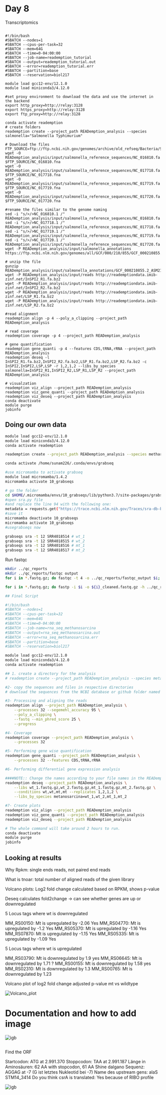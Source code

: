 # Day 8 

Transcriptomics 

```

#!/bin/bash
#SBATCH --nodes=1
#SBATCH --cpus-per-task=32
#SBATCH --mem=64G
#SBATCH --time=0-04:00:00
#SBATCH --job-name=reademption_tutorial
#SBATCH --output=reademption_tutorial.out
#SBATCH --error=reademption_tutorial.err
#SBATCH --partition=base
#SBATCH --reservation=biol217

module load gcc12-env/12.1.0
module load miniconda3/4.12.0

#set proxy environment to download the data and use the internet in the backend
export http_proxy=http://relay:3128
export https_proxy=http://relay:3128
export ftp_proxy=http://relay:3128

conda activate reademption
# create folders
reademption create --project_path READemption_analysis --species salmonella="Salmonella Typhimurium"

# Download the files
FTP_SOURCE=ftp://ftp.ncbi.nih.gov/genomes/archive/old_refseq/Bacteria/Salmonella_enterica_serovar_Typhimurium_SL1344_uid86645/
wget -O READemption_analysis/input/salmonella_reference_sequences/NC_016810.fa $FTP_SOURCE/NC_016810.fna
wget -O READemption_analysis/input/salmonella_reference_sequences/NC_017718.fa $FTP_SOURCE/NC_017718.fna
wget -O READemption_analysis/input/salmonella_reference_sequences/NC_017719.fa $FTP_SOURCE/NC_017719.fna
wget -O READemption_analysis/input/salmonella_reference_sequences/NC_017720.fa $FTP_SOURCE/NC_017720.fna

#rename the files similar to the genome naming
sed -i "s/>/>NC_016810.1 /" READemption_analysis/input/salmonella_reference_sequences/NC_016810.fa
sed -i "s/>/>NC_017718.1 /" READemption_analysis/input/salmonella_reference_sequences/NC_017718.fa
sed -i "s/>/>NC_017719.1 /" READemption_analysis/input/salmonella_reference_sequences/NC_017719.fa
sed -i "s/>/>NC_017720.1 /" READemption_analysis/input/salmonella_reference_sequences/NC_017720.fa
wget -P READemption_analysis/input/salmonella_annotations https://ftp.ncbi.nlm.nih.gov/genomes/all/GCF/000/210/855/GCF_000210855.2_ASM21085v2/GCF_000210855.2_ASM21085v2_genomic.gff.gz

# unzip the file
gunzip READemption_analysis/input/salmonella_annotations/GCF_000210855.2_ASM21085v2_genomic.gff.gz
wget -P READemption_analysis/input/reads http://reademptiondata.imib-zinf.net/InSPI2_R1.fa.bz2
wget -P READemption_analysis/input/reads http://reademptiondata.imib-zinf.net/InSPI2_R2.fa.bz2
wget -P READemption_analysis/input/reads http://reademptiondata.imib-zinf.net/LSP_R1.fa.bz2
wget -P READemption_analysis/input/reads http://reademptiondata.imib-zinf.net/LSP_R2.fa.bz2

#read alignment
reademption align -p 4 --poly_a_clipping --project_path READemption_analysis

# read coverage
reademption coverage -p 4 --project_path READemption_analysis

# gene quantification
reademption gene_quanti -p 4 --features CDS,tRNA,rRNA --project_path READemption_analysis
reademption deseq -l InSPI2_R1.fa.bz2,InSPI2_R2.fa.bz2,LSP_R1.fa.bz2,LSP_R2.fa.bz2 -c InSPI2,InSPI2,LSP,LSP -r 1,2,1,2 --libs_by_species salmonella=InSPI2_R1,InSPI2_R2,LSP_R1,LSP_R2 --project_path READemption_analysis

# visualzation
reademption viz_align --project_path READemption_analysis
reademption viz_gene_quanti --project_path READemption_analysis
reademption viz_deseq --project_path READemption_analysis
conda deactivate
module purge
jobinfo

```

## Doing our own data 

```sh
module load gcc12-env/12.1.0
module load miniconda3/4.12.0
conda activate reademption

reademption create --project_path READemption_analysis --species metharnosarcina="Methanosarcina mazei"

conda activate /home/sunam226/.conda/envs/grabseq

#use micromamba to activate grabseq
module load micromamba/1.4.2
micromamba activate 10_grabseqs

# go the folder 
cd $HOME/.micromamba/envs/10_grabseqs/lib/python3.7/site-packages/grabseqslib/
#open sra.py file
#and replace the line 94 with the following one:
metadata = requests.get("https://trace.ncbi.nlm.nih.gov/Traces/sra-db-be/runinfo?acc="+pacc) 
#save it
micromamba deactivate 10_grabseqs
micromamba activate 10_grabseqs
#usegrabseqs now

grabseqs sra -t 12 SRR4018514 # wt_1
grabseqs sra -t 12 SRR4018515 # wt_2
grabseqs sra -t 12 SRR4018516 # mt_1
grabseqs sra -t 12 SRR4018517 # mt_2

```
Run fastqc 

```sh
mkdir ../qc_reports
mkdir ../qc_reports/fastqc output 
for i in *.fastq.gz; do fastqc -t 4 -o ../qc_reports/fastqc_output $i; done

```
```sh
for i in *.fastq.gz; do fastp -i $i -o ${i}_cleaned.fastq.gz -h ../qc_reports/${i}_fastp.html -j ${i}_fastp.json -w 4 -q 20 -z 4; done
```
```sh
## Final Script 

#!/bin/bash
#SBATCH --nodes=1
#SBATCH --cpus-per-task=32
#SBATCH --mem=64G
#SBATCH --time=0-04:00:00
#SBATCH --job-name=rna_seq_methanosarcina
#SBATCH --output=rna_seq_methanosarcina.out
#SBATCH --error=rna_seq_methanosarcina.err
#SBATCH --partition=base
#SBATCH --reservation=biol217

module load gcc12-env/12.1.0
module load miniconda3/4.12.0
conda activate reademption

## 1. create a directory for the analysis
# reademption create --project_path READemption_analysis --species metanosarcina="Methanosarcina mazei Gö1"

#2- copy the sequences and files in respective directories
# download the sequences from the NCBI database or github folder named "genome_input"

#3- Processing and aligning the reads
reademption align --project_path READemption_analysis \
	--processes 32 --segemehl_accuracy 95 \
	--poly_a_clipping \
	--fastq --min_phred_score 25 \
	--progress

#4- Coverage
reademption coverage --project_path READemption_analysis \
	--processes 32

#5- Performing gene wise quantification
reademption gene_quanti --project_path READemption_analysis \
	--processes 32 --features CDS,tRNA,rRNA 

#6- Performing differential gene expression analysis 

####NOTE:: Change the names according to your file names in the READemption_analysis/input/reads/ directory
reademption deseq --project_path READemption_analysis \
	--libs wt_1.fastq.gz,wt_2.fastq.gz,mt_1.fastq.gz,mt_2.fastq.gz \
	--conditions wt,wt,mt,mt --replicates 1,2,1,2 \
	--libs_by_species metanosarcina=wt_1,wt_2,mt_1,mt_2

#7- Create plots 
reademption viz_align --project_path READemption_analysis
reademption viz_gene_quanti --project_path READemption_analysis
reademption viz_deseq --project_path READemption_analysis

# The whole command will take around 2 hours to run.
conda deactivate
module purge
jobinfo
```

## Looking at results 

Why Rpkm: single ends reads, not paired end reads 

What is tnoar: total number of aligned reads of the given library 

Volcano plots: Log2 fold change calculated based on RPKM, shows p-value 

Deseq calculates fold2change -> can see whether genes are up or downregulated 

5 Locus tags where wt is downregulated 

MM_RS00150: Mt is upregulated by -2.06 Yes
MM_RS04770: Mt is upregulated by -1.2 Yes
MM_RS05370: Mt is upregulated by -1.16 Yes
MM_RS07870: Mt is upregulated by -1.15 Yes
MM_RS05335: Mt is upregulated by -1.09 Yes

5 Locus tags where wt is upregulated

MM_RS03790: Mt is downregulated by 1.9 yes
MM_RS06645: Mt is downregulated by 1.71 ?
MM_RS00155: Mt is downregulated by 1.58 yes
MM_RS02310: Mt is downregulated by 1.3
MM_RS00765: Mt is downregulated by 1.23

Volcano plot of log2 fold change adjusted p-value mt vs wildtype

![Volcano_plot](https://github.com/MarieRaasch/biol217/assets/157317805/b3e04b03-b094-4161-8cea-3295d78a4fb0)


# Documentation and how to add image 
![igb](./Ressources/MM_RS03790.png)

##
Find the ORF 

Startcodon: ATG at 2.991.370
Stoppcodon: TAA at 2.991.187
Länge in Aminosäuren: 62 AA with stopcodon, 61 AA
Shine dalgano Sequenz: AGGAG at -7 (G ist letztes Nukleotid bei -7)
Name des upstream gens: alaS STM14_3414
Do you think csrA is translated: Yes because of RIBO profile 

![igb](./Ressources/csra.png)
